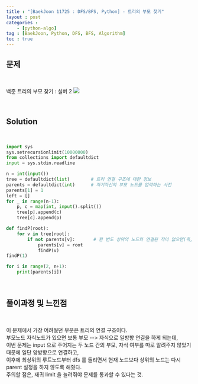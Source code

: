 ```yaml
---
title : "[BaekJoon 11725 : DFS/BFS, Python] - 트리의 부모 찾기"
layout : post
categories : 
    - [python-algo]
tag : [BaekJoon, Python, DFS, BFS, Algorithm]
toc : true
---
```

## **문제**

<br/>

백준 트리의 부모 찾기 : 실버 2 
<img src="https://user-images.githubusercontent.com/92680829/140861441-ad1e7fae-d38a-4a34-90e3-bda84b9271ca.png" />


<br/>

## **Solution**

<br/>

```python
import sys
sys.setrecursionlimit(10000000)
from collections import defaultdict
input = sys.stdin.readline

n = int(input())            
tree = defaultdict(list)        # 트리 연결 구조에 대한 정보
parents = defaultdict(int)      # 자기자신의 부모 노드를 입력하는 사전
parents[1] = 1
left = []
for _ in range(n-1):
    p, c = map(int, input().split())
    tree[p].append(c)
    tree[c].append(p)

def findP(root):
    for v in tree[root]:
        if not parents[v]:       # 한 번도 상위의 노드와 연결된 적이 없으면(즉, 부모노드가 없으면)
            parents[v] = root
            findP(v)
findP(1)

for i in range(2, n+1):
    print(parents[i])
```

<br/>

## **풀이과정 및 느낀점**

<br/>

이 문제에서 가장 어려웠던 부분은 트리의 연결 구조이다.
<br/>
부모노드 자식노드가 있으면 보통 부모 --> 자식으로 일방향 연결을 하게 되는데, 
<br/>
이번 문제는 input 으로 주어지는 두 노드 간의 부모, 자식 여부를 따로 알려주지 않았기 때문에 일단 양방향으로 연결하고,
<br/>
이후에 최상위의 루트노드부터 dfs 를 돌리면서 현재 노드보다 상위의 노드는 다시 parent 설정을 하지 않도록 해줬다. 
<br/>
주의할 점은, 재귀 limit 을 늘려줘야 문제를 통과할 수 있다는 것.
